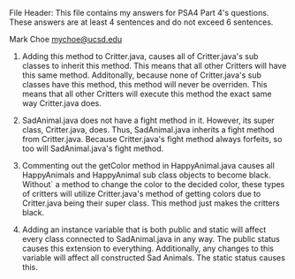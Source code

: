 File Header:
This file contains my answers for PSA4 Part 4's questions.
These answers are at least 4 sentences and do not exceed 6 sentences.

Mark Choe
mychoe@ucsd.edu

1. Adding this method to Critter.java, causes all of Critter.java's sub
classes to inherit this method. This means that all other Critters will 
have this same method. Additonally, because none of Critter.java's
sub classes have this method, this method will never be overriden. This
means that all other Critters will execute this method the exact same way
Critter.java does.

2. SadAnimal.java does not have a fight method in it. However, its super
class, Critter.java, does. Thus, SadAnimal.java inherits a fight method
from Critter.java. Because Critter.java's fight method always forfeits,
so too will SadAnimal.java's fight method.

3. Commenting out the getColor method in HappyAnimal.java causes all
HappyAnimals and HappyAnimal sub class objects to become black. Without` 
a method to change the color to the decided color, these types of critters
will utilize Critter.java's method of getting colors due to Critter.java 
being their super class. This method just makes the critters black.

4. Adding an instance variable that is both public and static will affect
every class connected to SadAnimal.java in any way. The public status causes
this extension to everything. Additionally, any changes to this variable
will affect all constructed Sad Animals. The static status causes this.
